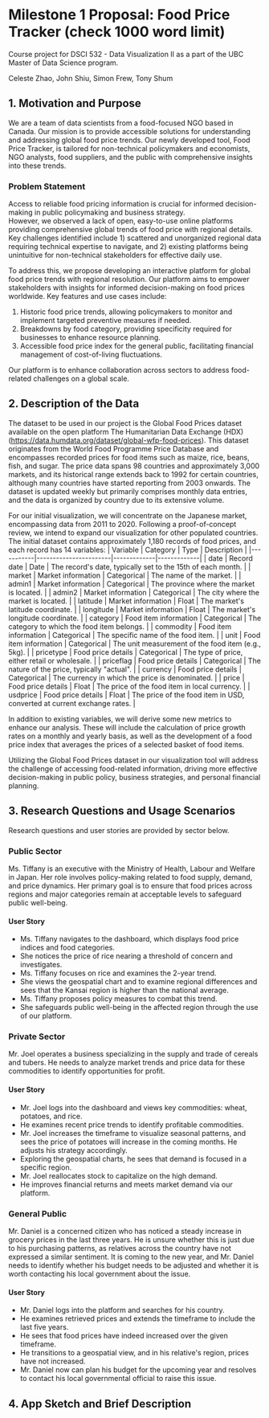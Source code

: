 # Milestone 1 Proposal: Food Price Tracker **(check 1000 word limit)**
Course project for DSCI 532 - Data Visualization II as a part of the UBC Master of Data Science program. 

Celeste Zhao, John Shiu, Simon Frew, Tony Shum

## 1. Motivation and Purpose
We are a team of data scientists from a food-focused NGO based in Canada. 
Our mission is to provide accessible solutions for understanding and addressing global food price trends. 
Our newly developed tool, Food Price Tracker, is tailored for non-technical policymakers and economists, NGO analysts, food suppliers, and the public with comprehensive insights into these trends.

### Problem Statement
Access to reliable food pricing information is crucial for informed decision-making in public policymaking and business strategy.  
However, we observed a lack of open, easy-to-use online platforms providing comprehensive global trends of food price with regional details.
Key challenges identified include 1) scattered and unorganized regional data requiring technical expertise to navigate, and 2) existing platforms being unintuitive for non-technical stakeholders for effective daily use.

To address this, we propose developing an interactive platform for global food price trends with regional resolution. 
Our platform aims to empower stakeholders with insights for informed decision-making on food prices worldwide. 
Key features and use cases include:

1. Historic food price trends, allowing policymakers to monitor and implement targeted preventive measures if needed.
2. Breakdowns by food category, providing specificity required for businesses to enhance resource planning. 
3. Accessible food price index for the general public, facilitating financial management of cost-of-living fluctuations.

Our platform is to enhance collaboration across sectors to address food-related challenges on a global scale.


## 2. Description of the Data
The dataset to be used in our project is the Global Food Prices dataset available on the open platform The Humanitarian Data Exchange (HDX) (https://data.humdata.org/dataset/global-wfp-food-prices). This dataset originates from the World Food Programme Price Database and encompasses recorded prices for food items such as maize, rice, beans, fish, and sugar. The price data spans 98 countries and approximately 3,000 markets, and its historical range extends back to 1992 for certain countries, although many countries have started reporting from 2003 onwards. The dataset is updated weekly but primarily comprises monthly data entries, and the data is organized by country due to its extensive volume.

For our initial visualization, we will concentrate on the Japanese market, encompassing data from 2011 to 2020. Following a proof-of-concept review, we intend to expand our visualization for other populated countries. The initial dataset contains approximately 1,180 records of food prices, and each record has 14 variables:
| Variable  | Category              | Type        | Description |
|-----------|-----------------------|-------------|-------------|
| date      | Record date           | Date        | The record's date, typically set to the 15th of each month. |
| market    | Market information    | Categorical | The name of the market. |
| admin1    | Market information    | Categorical | The province where the market is located. |
| admin2    | Market information    | Categorical | The city where the market is located. |
| latitude  | Market information    | Float       | The market's latitude coordinate. |
| longitude | Market information    | Float       | The market's longitude coordinate. |
| category  | Food item information | Categorical | The category to which the food item belongs. |
| commodity | Food item information | Categorical | The specific name of the food item. |
| unit      | Food item information | Categorical | The unit measurement of the food item (e.g., 5kg). |
| pricetype | Food price details    | Categorical | The type of price, either retail or wholesale. |
| priceflag | Food price details    | Categorical | The nature of the price, typically "actual". |
| currency  | Food price details    | Categorical | The currency in which the price is denominated. |
| price     | Food price details    | Float       | The price of the food item in local currency. |
| usdprice  | Food price details    | Float       | The price of the food item in USD, converted at current exchange rates. |

In addition to existing variables, we will derive some new metrics to enhance our analysis. These will include the calculation of price growth rates on a monthly and yearly basis, as well as the development of a food price index that averages the prices of a selected basket of food items.

Utilizing the Global Food Prices dataset in our visualization tool will address the challenge of accessing food-related information, driving more effective decision-making in public policy, business strategies, and personal financial planning.


## 3. Research Questions and Usage Scenarios
Research questions and user stories are provided by sector below.

### Public Sector
Ms. Tiffany is an executive with the Ministry of Health, Labour and Welfare in Japan. 
Her role involves policy-making related to food supply, demand, and price dynamics. 
Her primary goal is to ensure that food prices across regions and major categories remain at acceptable levels to safeguard public well-being. 

#### User Story
- Ms. Tiffany navigates to the dashboard, which displays food price indices and food categories.
- She notices the price of rice nearing a threshold of concern and investigates.
- Ms. Tiffany focuses on rice and examines the 2-year trend. 
- She views the geospatial chart and to examine regional differences and sees that the Kansai region is higher than the national average.
- Ms. Tiffany proposes policy measures to combat this trend.
- She safeguards public well-being in the affected region through the use of our platform.

### Private Sector
Mr. Joel operates a business specializing in the supply and trade of cereals and tubers. 
He needs to analyze market trends and price data for these commodities to identify opportunities for profit.

#### User Story
- Mr. Joel logs into the dashboard and views key commodities: wheat, potatoes, and rice.
- He examines recent price trends to identify profitable commodities. 
- Mr. Joel increases the timeframe to visualize seasonal patterns, and sees the price of potatoes will increase in the coming months. He adjusts his strategy accordingly.
- Exploring the geospatial charts, he sees that demand is focused in a specific region. 
- Mr. Joel reallocates stock to capitalize on the high demand. 
- He improves financial returns and meets market demand via our platform. 

### General Public
Mr. Daniel is a concerned citizen who has noticed a steady increase in grocery prices in the last three years. 
He is unsure whether this is just due to his purchasing patterns, as relatives across the country have not expressed a similar sentiment. 
It is coming to the new year, and Mr. Daniel needs to identify whether his budget needs to be adjusted and whether it is worth contacting his local government about the issue. 

#### User Story 
- Mr. Daniel logs into the platform and searches for his country.
- He examines retrieved prices and extends the timeframe to include the last five years.
- He sees that food prices have indeed increased over the given timeframe.
- He transitions to a geospatial view, and in his relative's region, prices have not increased. 
- Mr. Daniel now can plan his budget for the upcoming year and resolves to contact his local governmental official to raise this issue.

## 4. App Sketch and Brief Description
